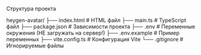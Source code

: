 Структура проекта

heygen-avatar/
├── index.html          # HTML файл
├── main.ts            # TypeScript файл
├── package.json       # Зависимости проекта
├── .env              # Переменные окружения (НЕ загружать на сервер!)
├── .env.example      # Пример переменных
├── vite.config.ts    # Конфигурация Vite
└── .gitignore        # Игнорируемые файлы
